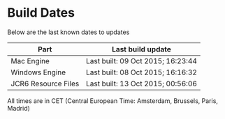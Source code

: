 # Build Dates

Below are the last known dates to updates

Part | Last build update
-----|-----
Mac Engine | Last built: 09 Oct 2015; 16:23:44
Windows Engine | Last built: 08 Oct 2015; 16:16:32
JCR6 Resource Files | Last built: 13 Oct 2015; 00:56:06
All times are in CET (Central European Time: Amsterdam, Brussels, Paris, Madrid)



